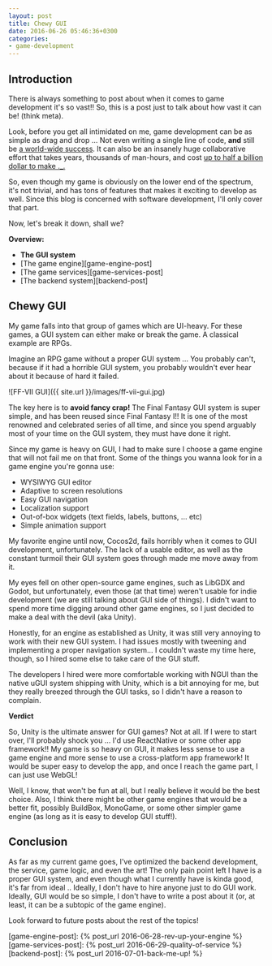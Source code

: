 ```yaml
---
layout: post
title: Chewy GUI
date: 2016-06-26 05:46:36+0300
categories: 
- game-development
---
```


## Introduction

There is always something to post about when it comes to game development it's so vast!! So, this is a post just to talk about how vast it can be! (think meta).

Look, before you get all intimidated on me, game development can be as simple as drag and drop ... Not even writing a single line of code, **and** still be [a world-wide success][color-switch-article]. It can also be an insanely huge collaborative effort that takes years, thousands of man-hours, and cost [up to half a billion dollar to make ._.][expensive-aaa-games]

So, even though my game is obviously on the lower end of the spectrum, it's not trivial, and has tons of features that makes it exciting to develop as well. Since this blog is concerned with software development, I'll only cover that part.

Now, let's break it down, shall we?

__Overview:__

+ __The GUI system__
+ [The game engine][game-engine-post]
+ [The game services][game-services-post]
+ [The backend system][backend-post]

## Chewy GUI

My game falls into that group of games which are UI-heavy. For these games, a GUI system can either make or break the game. A classical example are RPGs. 

Imagine an RPG game without a proper GUI system ... You probably can't, because if it had a horrible GUI system, you probably wouldn't ever hear about it because of hard it failed.

![FF-VII GUI]({{ site.url }}/images/ff-vii-gui.jpg)

The key here is to __avoid fancy crap!__ The Final Fantasy GUI system is super simple, and has been reused since Final Fantasy I!! It is one of the most renowned and celebrated series of all time, and since you spend arguably most of your time on the GUI system, they must have done it right.

Since my game is heavy on GUI, I had to make sure I choose a game engine that will not fail me on that front. Some of the things you wanna look for in a game engine you're gonna use:

+ WYSIWYG GUI editor
+ Adaptive to screen resolutions
+ Easy GUI navigation
+ Localization support
+ Out-of-box widgets (text fields, labels, buttons, ... etc)
+ Simple animation support

My favorite engine until now, Cocos2d, fails horribly when it comes to GUI development, unfortunately. The lack of a usable editor, as well as the constant turmoil their GUI system goes through made me move away from it.

My eyes fell on other open-source game engines, such as LibGDX and Godot, but unfortunately, even those (at that time) weren't usable for indie development (we are still talking about GUI side of things). I didn't want to spend more time digging around other game engines, so I just decided to make a deal with the devil (aka Unity).

Honestly, for an engine as established as Unity, it was still very annoying to work with their new GUI system. I had issues mostly with tweening and implementing a proper navigation system... I couldn't waste my time here, though, so I hired some else to take care of the GUI stuff.

The developers I hired were more comfortable working with NGUI than the native uGUI system shipping with Unity, which is a bit annoying for me, but they really breezed through the GUI tasks, so I didn't have a reason to complain.

__Verdict__

So, Unity is the ultimate answer for GUI games? Not at all. If I were to start over, I'll probably shock you ... I'd use ReactNative or some other app framework!! My game is so heavy on GUI, it makes less sense to use a game engine and more sense to use a cross-platform app framework! It would be super easy to develop the app, and once I reach the game part, I can just use WebGL!

Well, I know, that won't be fun at all, but I really believe it would be the best choice. Also, I think there might be other game engines that would be a better fit, possibly BuildBox, MonoGame, or some other simpler game engine (as long as it is easy to develop GUI stuff!).

## Conclusion

As far as my current game goes, I've optimized the backend development, the service, game logic, and even the art! The only pain point left I have is a proper GUI system, and even though what I currently have is kinda good, it's far from ideal .. Ideally, I don't have to hire anyone just to do GUI work. Ideally, GUI would be so simple, I don't have to write a post about it (or, at least, it can be a subtopic of the game engine).

Look forward to future posts about the rest of the topics!

[color-switch-article]: https://www.buildbox.com/number-one-iphone-app-made-with-buildbox/
[expensive-aaa-games]: https://en.wikipedia.org/wiki/List_of_most_expensive_video_games_to_develop
[game-engine-post]: {% post_url 2016-06-28-rev-up-your-engine %}
[game-services-post]: {% post_url 2016-06-29-quality-of-service %}
[backend-post]: {% post_url 2016-07-01-back-me-up! %}


